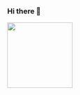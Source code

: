 ### Hi there 👋

<p align="justify">
  <a href="https://github.com/juliog85/github-readme-stats">
    <img
      align="justify"
      height="150"
      src="https://github-readme-stats.vercel.app/api?username=juliog85&count_private=true&show_icons=true&custom_title=Júlio%20Gomes'%20Github%20Status&hide=issues&theme=vision-friendly-dark"
    />
   </a>
</p>
<!--
**juliog85/juliog85** is a ✨ _special_ ✨ repository because its `README.md` (this file) appears on your GitHub profile.

Here are some ideas to get you started:

- 🔭 I’m currently working on ...
- 🌱 I’m currently learning ...
- 👯 I’m looking to collaborate on ...
- 🤔 I’m looking for help with ...
- 💬 Ask me about ...
- 📫 How to reach me: ...
- 😄 Pronouns: ...
- ⚡ Fun fact: ...
-->
